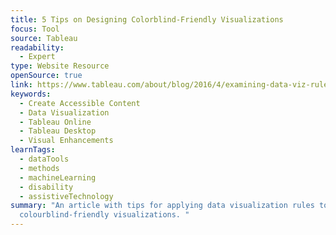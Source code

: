 ```yaml
---
title: 5 Tips on Designing Colorblind-Friendly Visualizations
focus: Tool
source: Tableau
readability:
  - Expert
type: Website Resource
openSource: true
link: https://www.tableau.com/about/blog/2016/4/examining-data-viz-rules-dont-use-red-green-together-53463
keywords:
  - Create Accessible Content
  - Data Visualization
  - Tableau Online
  - Tableau Desktop
  - Visual Enhancements
learnTags:
  - dataTools
  - methods
  - machineLearning
  - disability
  - assistiveTechnology
summary: "An article with tips for applying data visualization rules to create
  colourblind-friendly visualizations. "
---
```

